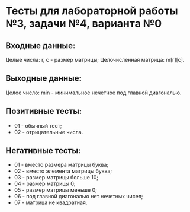 # Тесты для лабораторной работы №3, задачи №4, варианта №0

## Входные данные:

Целые числа: r, c - размер матрицы;
Целочисленная матрица: m[r][c].

## Выходные данные:

Целое число: min - минимальное нечетное под главной диагональю.

## Позитивные тесты:
 - 01 - обычный тест;
 - 02 - отрицательные числа.
 
## Негативные тесты:
 - 01 - вместо размера матрицы буква;
 - 02 - вместо элемента матрицы буква;
 - 03 - размер матрицы больше 10;
 - 04 - размер матрицы 0;
 - 05 - размер матрицы меньше 0;
 - 06 - под главной диагональю нет нечетных чисел;
 - 07 - матрица не квадратная.